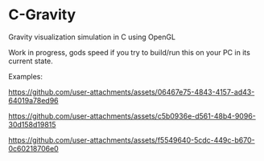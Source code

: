 # C-Gravity
Gravity visualization simulation in C using OpenGL

Work in progress, gods speed if you try to build/run this on your PC in its current state.

Examples: 

https://github.com/user-attachments/assets/06467e75-4843-4157-ad43-64019a78ed96


https://github.com/user-attachments/assets/c5b0936e-d561-48b4-9096-30d158d19815


https://github.com/user-attachments/assets/f5549640-5cdc-449c-b670-0c60218706e0

